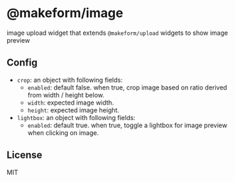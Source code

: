 # @makeform/image

image upload widget that extends `@makeform/upload` widgets to show image preview


## Config

 - `crop`: an object with following fields:
   - `enabled`: default false. when true, crop image based on ratio derived from width / height below.
   - `width`: expected image width.
   - `height`: expected image height.
 - `lightbox`: an object with following fields:
   - `enabled`: default true. when true, toggle a lightbox for image preview when clicking on image.


## License

MIT
